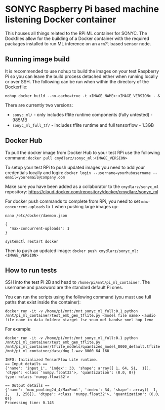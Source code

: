 # SONYC Raspberry Pi based machine listening Docker container
This houses all things related to the RPi ML container for SONYC. The Dockfiles allow for the building of a Docker container with the required packages installed to run ML inference on an `arm7l` based sensor node.

## Running image build
It is recommended to use nohup to build the images on your test Raspberry Pi so you can leave the build process detached either when running locally or over SSH. The following can be run when within the directory of the Dockerfile:

`nohup docker build --no-cache=true -t <IMAGE_NAME>:<IMAGE_VERSION> . &`

There are currently two versions:
* `sonyc_ml/` - only includes tflite runtime components (fully untested) - 985MB
* `sonyc_ml_full_tf/` - includes tflite runtime and full tensorflow - 1.3GB

## Docker Hub
To pull the docker image from Docker Hub to your test RPi use the following command:
`docker pull cmydlarz/sonyc_ml:<IMAGE_VERSION>`

To setup your test RPi to push updated images you need to add your credentials locally and login:
`docker login --username=yourhubusername --email=youremail@company.com`

Make sure you have been added as a collaborator to the `cmydlarz/sonyc_ml` repository: https://cloud.docker.com/repository/docker/cmydlarz/sonyc_ml

For docker push commands to complete from RPi, you need to set `max-concurrent-uploads` to `1` when pushing large images up:

`nano /etc/docker/daemon.json`
```
{
  "max-concurrent-uploads": 1
}
```
`systemctl restart docker`

Then to push an updated image:
`docker push cmydlarz/sonyc_ml:<IMAGE_VERSION>`

## How to run tests
SSH into the test Pi 2B and head to `/home/pi/mnt/pi_ml_container`. The username and password are the standard default Pi ones.

You can run the scripts using the following command (you must use full paths that exist inside the container):

`docker run -it -v /home/pi/mnt:/mnt sonyc_ml_full:0.1 python /mnt/pi_ml_container/test_emb_gen_tflite.py <model file name> <audio file name in data folder> <target fs> <num mel bands> <mel hop len>`

For example:

`docker run -it -v /home/pi/mnt:/mnt sonyc_ml_full:0.1 python /mnt/pi_ml_container/test_emb_gen_tflite.py /mnt/pi_ml_container/tflite_models/quantized_model_8000_default.tflite /mnt/pi_ml_container/data/dog_1.wav 8000 64 160`

```
INFO: Initialized TensorFlow Lite runtime.
== Input details ==
{'name': 'input_1', 'index': 33, 'shape': array([ 1, 64, 51,  1]), 'dtype': <class 'numpy.float32'>, 'quantization': (0.0, 0)}
type: <class 'numpy.float32'>

== Output details ==
{'name': 'max_pooling2d_4/MaxPool', 'index': 34, 'shape': array([  1,   1,   1, 256]), 'dtype': <class 'numpy.float32'>, 'quantization': (0.0, 0)}
Processing time: 0.143
```
